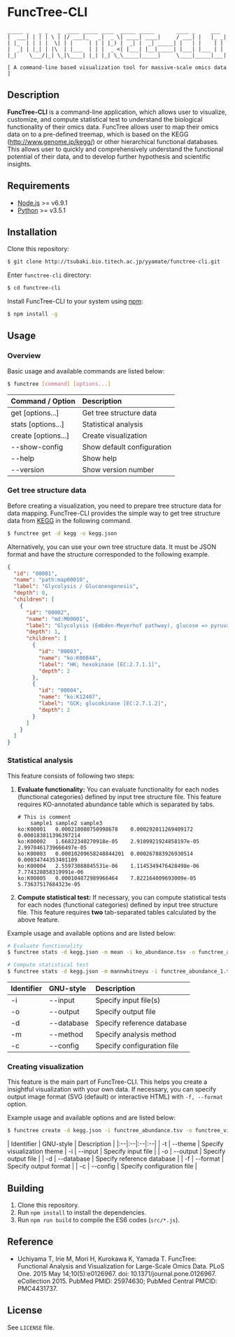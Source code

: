 # FuncTree-CLI
```
_____ _   _ _   _  ____ _____ ____  _____ _____       ____ _     ___
|  ___| | | | \ | |/ ___|_   _|  _ \| ____| ____|     / ___| |   |_ _|
| |_  | | | |  \| | |     | | | |_) |  _| |  _| _____| |   | |    | |
|  _| | |_| | |\  | |___  | | |  _ <| |___| |__|_____| |___| |___ | |
|_|    \___/|_| \_|\____| |_| |_| \_\_____|_____|     \____|_____|___|

[ A command-line based visualization tool for massive-scale omics data ]
```

## Description
**FuncTree-CLI** is a command-line application, which allows user to visualize, customize, and compute statistical test to understand the biological functionality of their omics data. FuncTree allows user to map their omics data on to a pre-defined treemap, which is based on the KEGG (http://www.genome.jp/kegg/) or other hierarchical functional databases. This allows user to quickly and comprehensively understand the functional potential of their data, and to develop further hypothesis and scientific insights.

## Requirements
- [Node.js](https://github.com/nodejs/node) >= v6.9.1
- [Python](https://www.python.org/) >= v3.5.1


## Installation
Clone this repository:
```bash
$ git clone http://tsubaki.bio.titech.ac.jp/yyamate/functree-cli.git
```
Enter `functree-cli` directory:
```bash
$ cd functree-cli
```
Install FuncTree-CLI to your system using [npm](https://github.com/npm/npm):
```bash
$ npm install -g
```

## Usage
### Overview
Basic usage and available commands are listed below:
```bash
$ functree [command] [options...]
```
| Command / Option | Description |
|:--|:--|
| get [options...] | Get tree structure data |
| stats [options...] | Statistical analysis |
| create [options...] | Create visualization |
| --show-config | Show default configuration |
| --help | Show help |
| --version | Show version number |

### Get tree structure data
Before creating a visualization, you need to prepare tree structure data for data mapping.
FuncTree-CLI provides the simple way to get tree structure data from [KEGG](http://www.genome.jp/kegg/) in the following command.
```bash
$ functree get -d kegg -o kegg.json
```
Alternatively, you can use your own tree structure data. It must be JSON format and have the structure corresponded to the following example.
```json
{
  "id": "00001",
  "name": "path:map00010",
  "label": "Glycolysis / Gluconeogenesis",
  "depth": 0,
  "children": [
    {
      "id": "00002",
      "name": "md:M00001",
      "label": "Glycolysis (Embden-Meyerhof pathway), glucose => pyruvate",
      "depth": 1,
      "children": [
        {
          "id": "00003",
          "name": "ko:K00844",
          "label": "HK; hexokinase [EC:2.7.1.1]",
          "depth": 2
        },
        {
          "id": "00004",
          "name": "ko:K12407",
          "label": "GCK; glucokinase [EC:2.7.1.2]",
          "depth": 2
        }
      ]
    }
  ]
}
```

### Statistical analysis
This feature consists of following two steps:

1. **Evaluate functionality:** You can evaluate functionality for each nodes (functional categories) defined by input tree structure file. This feature requires KO-annotated abundance table which is separated by tabs.

    ```
    # This is comment
    	sample1	sample2	sample3
    ko:K00001	0.000218080750998678	0.000292011269409172	0.000183811396397214
    ko:K00002	1.66822340270918e-05	2.9109921924858197e-05	2.9970461739666497e-05
    ko:K00003	0.00010209658248844201	0.000267883926930514	0.00034744353401109
    ko:K00004	2.55973088845531e-06	1.1145349476428498e-06	7.774328858319991e-06
    ko:K00005	0.000104872989966464	7.822164009693009e-05	5.73637517684323e-05
    ```

1. **Compute statistical test:** If necessary, you can compute statistical tests for each nodes (functional categories) defined by input tree structure file. This feature requires **two** tab-separated tables calculated by the above feature.

Example usage and available options and  are listed below:

```bash
# Evaluate functionality
$ functree stats -d kegg.json -m mean -i ko_abundance.tsv -o functree_abundance.tsv

# Compute statistical test
$ functree stats -d kegg.json -m mannwhitneyu -i functree_abundance_1.tsv functree_abundance_2.tsv -o functree_pvalue.tsv
```

| Identifier | GNU-style | Description |
|:--|:--|:--|
| -i | --input | Specify input file(s) |
| -o | --output | Specify output file |
| -d | --database | Specify reference database |
| -m | --method | Specify analysis method |
| -c | --config | Specify configuration file |

### Creating visualization
This feature is the main part of FuncTree-CLI. This helps you create a insightful visualization with your own data. If necessary, you can specify output image format (SVG (default) or interactive HTML) with `-f, --format` option.

Example usage and available options and  are listed below:

```bash
$ functree create -d kegg.json -i functree_abundance.tsv -o functree_visualization.html -f html
```

| Identifier | GNU-style | Description |
|:--|:--|:--|:--|
| -t | --theme | Specify visualization theme
| -i | --input | Specify input file |
| -o | --output | Specify output file |
| -d | --database | Specify reference database |
| -f | --format | Specify output format |
| -c | --config | Specify configuration file |

## Building
1. Clone this repository.
1. Run `npm install` to install the dependencies.
1. Run `npm run build` to compile the ES6 codes (`src/*.js`).

## Reference
- Uchiyama T, Irie M, Mori H, Kurokawa K, Yamada T. FuncTree: Functional Analysis and Visualization for Large-Scale Omics Data. PLoS One. 2015 May 14;10(5):e0126967. doi: 10.1371/journal.pone.0126967. eCollection 2015. PubMed PMID: 25974630; PubMed Central PMCID: PMC4431737.

## License
See `LICENSE` file.
